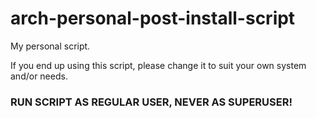 # arch-personal-post-install-script
My personal script.

If you end up using this script, please change it to suit your own system and/or needs.

### RUN SCRIPT AS REGULAR USER, NEVER AS SUPERUSER!
